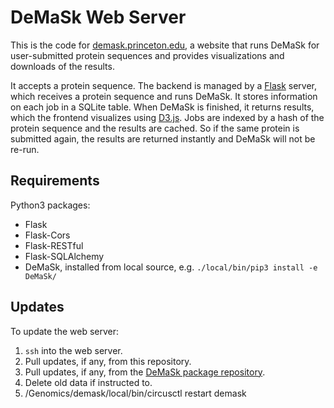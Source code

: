 # DeMaSk Web Server

This is the code for [demask.princeton.edu](https://demask.princeton.edu), a website that runs DeMaSk for user-submitted protein sequences and provides visualizations and downloads of the results.

It accepts a protein sequence. The backend is managed by a [Flask](https://flask.palletsprojects.com/en/2.0.x/) server, which receives a protein sequence and runs DeMaSk. It stores information on each job in a SQLite table. When DeMaSk is finished, it returns results, which the frontend visualizes using [D3.js](https://d3js.org/). Jobs are indexed by a hash of the protein sequence and the results are cached. So if the same protein is submitted again, the results are returned instantly and DeMaSk will not be re-run.

## Requirements

Python3 packages:

- Flask
- Flask-Cors
- Flask-RESTful
- Flask-SQLAlchemy
- DeMaSk, installed from local source, e.g. `./local/bin/pip3 install -e DeMaSk/`

## Updates

To update the web server:

1. `ssh` into the web server.
2. Pull updates, if any, from this repository.
3. Pull updates, if any, from the [DeMaSk package repository](https://github.com/Singh-Lab/DeMaSk).
4. Delete old data if instructed to.
5. /Genomics/demask/local/bin/circusctl restart demask
